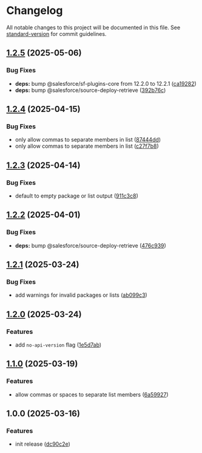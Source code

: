 <!-- markdownlint-disable MD024 MD025 -->
<!-- markdown-link-check-disable -->

# Changelog

All notable changes to this project will be documented in this file. See [standard-version](https://github.com/conventional-changelog/standard-version) for commit guidelines.

## [1.2.5](https://github.com/mcarvin8/sf-package-list/compare/v1.2.4...v1.2.5) (2025-05-06)


### Bug Fixes

* **deps:** bump @salesforce/sf-plugins-core from 12.2.0 to 12.2.1 ([ca19282](https://github.com/mcarvin8/sf-package-list/commit/ca192823c106812261c0a3f51010839a09c5de17))
* **deps:** bump @salesforce/source-deploy-retrieve ([392b76c](https://github.com/mcarvin8/sf-package-list/commit/392b76c2f578c35a0394ed5eafeedf834d94218f))

## [1.2.4](https://github.com/mcarvin8/sf-package-list/compare/v1.2.3...v1.2.4) (2025-04-15)


### Bug Fixes

* only allow commas to separate members in list ([87444dd](https://github.com/mcarvin8/sf-package-list/commit/87444ddd8bafee6490c48d5cb75099ed7288f510))
* only allow commas to separate members in list ([c27f7b8](https://github.com/mcarvin8/sf-package-list/commit/c27f7b80134d0e393b05fb328e5cabd9b6f2d87b))

## [1.2.3](https://github.com/mcarvin8/sf-package-list/compare/v1.2.2...v1.2.3) (2025-04-14)


### Bug Fixes

* default to empty package or list output ([911c3c8](https://github.com/mcarvin8/sf-package-list/commit/911c3c8a27cd4268513f15f1ace6bf2383b4a18d))

## [1.2.2](https://github.com/mcarvin8/sf-package-list/compare/v1.2.1...v1.2.2) (2025-04-01)


### Bug Fixes

* **deps:** bump @salesforce/source-deploy-retrieve ([476c939](https://github.com/mcarvin8/sf-package-list/commit/476c93945783a24d528d468cf340b5ad00150209))

## [1.2.1](https://github.com/mcarvin8/sf-package-list/compare/v1.2.0...v1.2.1) (2025-03-24)


### Bug Fixes

* add warnings for invalid packages or lists ([ab099c3](https://github.com/mcarvin8/sf-package-list/commit/ab099c32081daff5f66d3ce19b9c2cd9db6e0ba9))

## [1.2.0](https://github.com/mcarvin8/sf-package-list/compare/v1.1.0...v1.2.0) (2025-03-24)


### Features

* add `no-api-version` flag ([1e5d7ab](https://github.com/mcarvin8/sf-package-list/commit/1e5d7abd6b23b4e8da642dbad2957dac8f1ba28c))

## [1.1.0](https://github.com/mcarvin8/sf-package-list/compare/v1.0.0...v1.1.0) (2025-03-19)


### Features

* allow commas or spaces to separate list members ([6a59927](https://github.com/mcarvin8/sf-package-list/commit/6a5992701a4b77f203be0f3a2e5ac28a812ef11d))

## 1.0.0 (2025-03-16)


### Features

* init release ([dc90c2e](https://github.com/mcarvin8/sf-package-list/commit/dc90c2e5702aa7f870afaea7d90d73e929a9e6fe))
